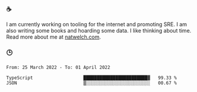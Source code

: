 ### ☕

I am currently working on tooling for the internet and promoting SRE. I am also writing some books and hoarding some data. I like thinking about time. Read more about me at [natwelch.com](https://natwelch.com).

### 🕒

<!--START_SECTION:waka-->

```text
From: 25 March 2022 - To: 01 April 2022

TypeScript                   ████████████████████████▓   99.33 %
JSON                         ▒░░░░░░░░░░░░░░░░░░░░░░░░   00.67 %
```

<!--END_SECTION:waka-->
